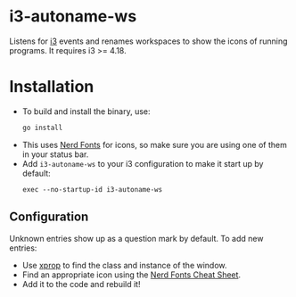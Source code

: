 # i3-autoname-ws

Listens for [i3](https://github.com/i3/i3) events and renames workspaces to show the icons of running programs.
It requires i3 >= 4.18.

# Installation

- To build and install the binary, use:
  ```sh
  go install
  ```
- This uses [Nerd Fonts](https://github.com/ryanoasis/nerd-fonts) for icons, so make sure you are using one of them in your status bar.
- Add `i3-autoname-ws` to your i3 configuration to make it start up by default:
  ```
  exec --no-startup-id i3-autoname-ws
  ```

## Configuration

Unknown entries show up as a question mark by default. To add new entries:

- Use [xprop](https://gitlab.freedesktop.org/xorg/app/xprop) to find the class and instance of the window.
- Find an appropriate icon using the [Nerd Fonts Cheat Sheet](https://www.nerdfonts.com/cheat-sheet).
- Add it to the code and rebuild it!
